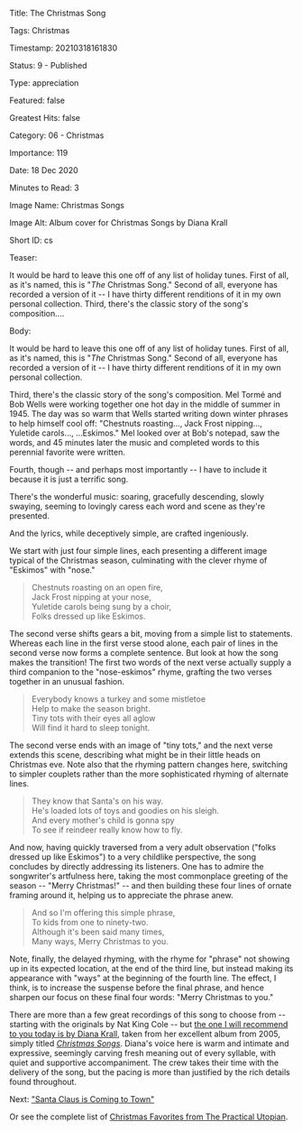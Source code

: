 Title:  The Christmas Song

Tags:   Christmas

Timestamp: 20210318161830

Status: 9 - Published

Type:   appreciation

Featured: false

Greatest Hits: false

Category: 06 - Christmas

Importance: 119

Date:   18 Dec 2020

Minutes to Read: 3

Image Name: Christmas Songs

Image Alt: Album cover for Christmas Songs by Diana Krall

Short ID: cs

Teaser:

It would be hard to leave this one off of any list of holiday tunes. First of all, as it's named, this is "*The* Christmas Song." Second of all, everyone has recorded a version of it -- I have thirty different renditions of it in my own personal collection. Third, there's the classic story of the song's composition.... 


Body:

It would be hard to leave this one off of any list of holiday tunes. First of all, as it's named, this is "*The* Christmas Song." Second of all, everyone has recorded a version of it -- I have thirty different renditions of it in my own personal collection. 

Third, there's the classic story of the song's composition.  Mel Tormé and Bob Wells were working together one hot day in the middle of summer in 1945. The day was so warm that Wells started writing down winter phrases to help himself cool off: "Chestnuts roasting..., Jack Frost nipping..., Yuletide carols..., ...Eskimos." Mel looked over at Bob's notepad, saw the words, and 45 minutes later the music and completed words to this perennial favorite were written. 

Fourth, though -- and perhaps most importantly -- I have to include it because it is just a terrific song. 

There's the wonderful music: soaring, gracefully descending, slowly swaying, seeming to lovingly caress each word and scene as they're presented. 

And the lyrics, while deceptively simple, are crafted ingeniously. 

We start with just four simple lines, each presenting a different image typical of the Christmas season, culminating with the clever rhyme of "Eskimos" with "nose." 

> Chestnuts roasting on an open fire,  
> Jack Frost nipping at your nose,  
> Yuletide carols being sung by a choir,  
> Folks dressed up like Eskimos.  

The second verse shifts gears a bit, moving from a simple list to statements. Whereas each line in the first verse stood alone, each pair of lines in the second verse now forms a complete sentence. But look at how the song makes the transition! The first two words of the next verse actually supply a third companion to the "nose-eskimos" rhyme, grafting the two verses together in an unusual fashion. 

> Everybody knows a turkey and some mistletoe  
> Help to make the season bright.  
> Tiny tots with their eyes all aglow  
> Will find it hard to sleep tonight.  

The second verse ends with an image of "tiny tots," and the next verse extends this scene, describing what might be in their little heads on Christmas eve. Note also that the rhyming pattern changes here, switching to simpler couplets rather than the more sophisticated rhyming of alternate lines. 

> They know that Santa's on his way.  
> He's loaded lots of toys and goodies on his sleigh.  
> And every mother's child is gonna spy  
> To see if reindeer really know how to fly.  

And now, having quickly traversed from a very adult observation ("folks dressed up like Eskimos") to a very childlike perspective, the song concludes by directly addressing its listeners. One has to admire the songwriter's artfulness here, taking the most commonplace greeting of the season -- "Merry Christmas!" -- and then building these four lines of ornate framing around it, helping us to appreciate the phrase anew. 

> And so I'm offering this simple phrase,  
> To kids from one to ninety-two.  
> Although it's been said many times,  
> Many ways, Merry Christmas to you.  

Note, finally, the delayed rhyming, with the rhyme for "phrase" not showing up in its expected location, at the end of the third line, but instead making its appearance with "ways" at the beginning of the fourth line. The effect, I think, is to increase the suspense before the final phrase, and hence sharpen our focus on these final four words: "Merry Christmas to you."

There are more than a few great recordings of this song to choose from -- starting with the originals by Nat King Cole -- but [the one I will recommend to you today is by Diana Krall][dk], taken from her excellent album from 2005, simply titled [*Christmas Songs*][cs]. Diana's voice here is warm and intimate and expressive, seemingly carving fresh meaning out of every syllable, with quiet and supportive accompaniment. The crew takes their time with the delivery of the song, but the pacing is more than justified by the rich details found throughout. 

Next: ["Santa Claus is Coming to Town"](santa-claus-is-coming-to-town.html)

Or see the complete list of [Christmas Favorites from The Practical Utopian](christmas-favorites-from-the-practical-utopian.html).

[cs]: https://www.amazon.com/Christmas-Songs-Diana-Krall/dp/B000B7BRMM/ref=as_li_ss_tl?_encoding=UTF8&qid=1513973710&sr=8-1&linkCode=ll1&tag=wordsaboutsongs-20&linkId=9f5b051f5420d6df578dff5c340d8c01

[dk]: https://music.apple.com/us/album/the-christmas-song/1440812728?i=1440812950
